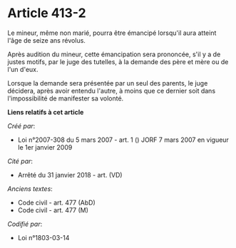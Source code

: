 # Article 413-2

Le mineur, même non marié, pourra être émancipé lorsqu'il aura atteint l'âge de seize ans révolus.

Après audition du mineur, cette émancipation sera prononcée, s'il y a de justes motifs, par le juge des tutelles, à la
demande des père et mère ou de l'un d'eux.

Lorsque la demande sera présentée par un seul des parents, le juge décidera, après avoir entendu l'autre, à moins que ce
dernier soit dans l'impossibilité de manifester sa volonté.

**Liens relatifs à cet article**

_Créé par_:

  - Loi n°2007-308 du 5 mars 2007 - art. 1 () JORF 7 mars 2007 en vigueur le 1er janvier 2009

_Cité par_:

  - Arrêté du 31 janvier 2018 - art. (VD)

_Anciens textes_:

  - Code civil - art. 477 (AbD)
  - Code civil - art. 477 (M)

_Codifié par_:

  - Loi n°1803-03-14
